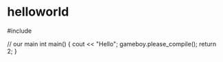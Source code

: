 helloworld
==========
#include <iostream>

// our main
int main()
{ 
    cout << "Hello";
    gameboy.please_compile();
    return 2;
}

